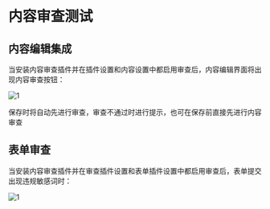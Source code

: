 # 内容审查测试

## 内容编辑集成

当安装内容审查插件并在插件设置和内容设置中都启用审查后，内容编辑界面将出现内容审查按钮：

![1](/assets/img/plugin/censor/04.png)

保存时将自动先进行审查，审查不通过时进行提示，也可在保存前直接先进行内容审查

## 表单审查

当安装内容审查插件并在审查插件设置和表单插件设置中都启用审查后，表单提交出现违规敏感词时：

![1](/assets/img/plugin/censor/05.png)
